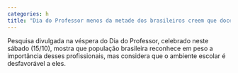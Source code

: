 ```yaml
---
categories: h
title: "Dia do Professor menos da metade dos brasileiros creem que docentes são respeitados"
---
```

Pesquisa divulgada na véspera do Dia do Professor, celebrado neste sábado (15/10), mostra que população brasileira reconhece em peso a importância desses profissionais, mas considera que o ambiente escolar é desfavorável a eles.